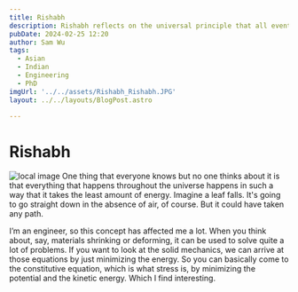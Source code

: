 ```yaml
---
title: Rishabh
description: Rishabh reflects on the universal principle that all events occur in a way that minimizes energy.
pubDate: 2024-02-25 12:20
author: Sam Wu
tags:
  - Asian
  - Indian
  - Engineering
  - PhD
imgUrl: '../../assets/Rishabh_Rishabh.JPG'
layout: ../../layouts/BlogPost.astro

---
```

# Rishabh

![local image](../../assets/Rishabh_Rishabh.JPG)
One thing that everyone knows but no one thinks about it is that everything that happens throughout the universe happens in such a way that it takes the least amount of energy.
Imagine a leaf falls. It's going to go straight down in the absence of air, of course. But it could have taken any path. 

I’m an engineer, so this concept has affected me a lot. When you think about, say, materials shrinking or deforming, it can be used to solve quite a lot of problems. If you want to look at the solid mechanics, we can arrive at those equations by just minimizing the energy. So you can basically come to the constitutive equation, which is what stress is, by minimizing the potential and the kinetic energy. Which I find interesting.
